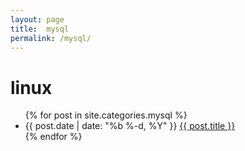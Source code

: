 ```yaml
---
layout: page
title:  mysql
permalink: /mysql/
---
```


<div class="home">
  <h1>linux</h1>
  <ul class="posts">
    {% for post in site.categories.mysql %}
      <li>
        <span class="post-date">{{ post.date | date: "%b %-d, %Y" }}</span>
        <a class="post-link" href="{{ post.url | prepend: site.baseurl }}">{{ post.title }}</a>
      </li>
    {% endfor %}
  </ul>

</div>
